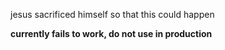 jesus sacrificed himself so that this could happen

**currently fails to work, do not use in production**

